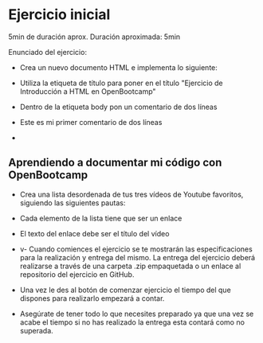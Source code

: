 # Ejercicio inicial
 
5min de duración aprox.
Duración aproximada: 5min
 
Enunciado del ejercicio:

- Crea un nuevo documento HTML e implementa lo siguiente:

- Utiliza la etiqueta de título para poner en el título "Ejercicio de Introducción a HTML en OpenBootcamp"

- Dentro de la etiqueta body pon un comentario de dos líneas

- Este es mi primer comentario de dos líneas
- 

## Aprendiendo a documentar mi código con OpenBootcamp

- Crea una lista desordenada de tus tres vídeos de Youtube favoritos, siguiendo las siguientes pautas:

- Cada elemento de la lista tiene que ser un enlace

- El texto del enlace debe ser el título del vídeo

- v- Cuando comiences el ejercicio se te mostrarán las especificaciones para la realización y entrega del mismo. La entrega del ejercicio deberá realizarse a través de una carpeta .zip empaquetada o un enlace al repositorio del ejercicio en GitHub.


- Una vez le des al botón de comenzar ejercicio el tiempo del que dispones para realizarlo empezará a contar.


- Asegúrate de tener todo lo que necesites preparado ya que una vez se acabe el tiempo si no has realizado la entrega esta contará como no superada.
